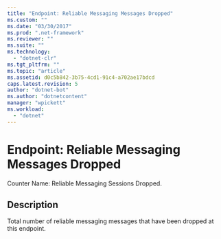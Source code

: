 ```yaml
---
title: "Endpoint: Reliable Messaging Messages Dropped"
ms.custom: ""
ms.date: "03/30/2017"
ms.prod: ".net-framework"
ms.reviewer: ""
ms.suite: ""
ms.technology: 
  - "dotnet-clr"
ms.tgt_pltfrm: ""
ms.topic: "article"
ms.assetid: d0c5b842-3b75-4cd1-91c4-a702ae17bdcd
caps.latest.revision: 5
author: "dotnet-bot"
ms.author: "dotnetcontent"
manager: "wpickett"
ms.workload: 
  - "dotnet"
---
```

# Endpoint: Reliable Messaging Messages Dropped
Counter Name: Reliable Messaging Sessions Dropped.  
  
## Description  
 Total number of reliable messaging messages that have been dropped at this endpoint.
